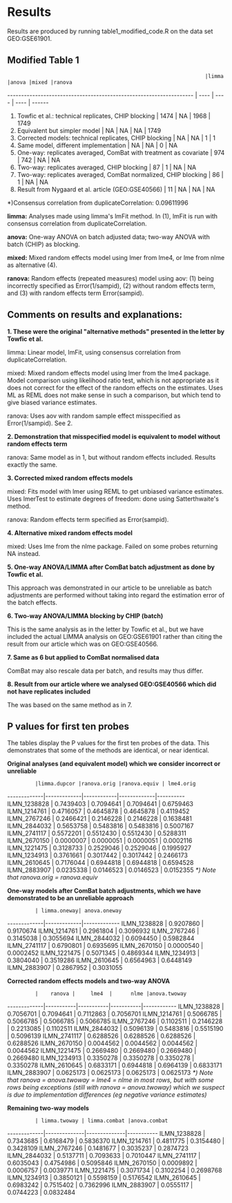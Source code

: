 # Results

Results are produced by running table1_modified_code.R on the data set GEO:GSE61901.

## Modified Table 1

                                                                    |limma |anova |mixed |ranova
------------------------------------------------------------------- | ---- | ---- | ---- | ------
1. Towfic et al.: technical replicates, CHIP blocking               | 1474 |   NA | 1968 |   1749
2. Equivalent but simpler model                                     |   NA |   NA |   NA |   1749
3. Corrected models: technical replicates, CHIP blocking            |   NA |   NA |    1 |      1
4. Same model, different implementation                             |   NA |   NA |    0 |     NA
5. One-way: replicates averaged, ComBat with treatment as covariate |  974 |  742 |   NA |     NA
6. Two-way: replicates averaged, CHIP blocking                      |   87 |    1 |   NA |     NA
7. Two-way: replicates averaged, ComBat normalized, CHIP blocking   |   86 |    1 |   NA |     NA
8. Result from Nygaard et al. article (GEO:GSE40566)                |   11 |   NA |   NA |     NA

*)Consensus correlation from duplicateCorrelation: 0.09611996

**limma:** Analyses made using limma's lmFit method. In (1), lmFit is run with consensus correlation from duplicateCorrelation.

**anova:** One-way ANOVA on batch adjusted data; two-way ANOVA with batch (CHIP) as blocking.

**mixed:** Mixed random effects model using lmer from lme4, or lme from nlme as alternative (4).

**ranova:** Random effects (repeated measures) model using aov: (1) being incorrectly specified as Error(1/sampid), (2) without random effects term, and (3) with random effects term Error(sampid).

## Comments on results and explanations:

**1. These were the original "alternative methods" presented in the letter by Towfic et al.**

limma: Linear model, lmFit, using consensus correlation from duplicateCorrelation.

mixed: Mixed random effects model using lmer from the lme4 package. Model comparison using likelihood ratio test, which is not appropriate as it does not correct for the effect of the random effects on the estimates. Uses ML as REML does not make sense in such a comparison, but which tend to give biased variance estimates.

ranova: Uses aov with random sample effect misspecified as Error(1/sampid). See 2.

**2. Demonstration that misspecified model is equivalent to model without random effects term**

ranova: Same model as in 1, but without random effects included. Results exactly the same.

**3. Corrected mixed random effects models**

mixed: Fits model with lmer using REML to get unbiased variance estimates. Uses lmerTest to estimate degrees of freedom: done using Satterthwaite's method.

ranova: Random effects term specified as Error(sampid).

**4. Alternative mixed random effects model**

mixed: Uses lme from the nlme package. Failed on some probes returning NA instead.

**5. One-way ANOVA/LIMMA after ComBat batch adjustment as done by Towfic et al.**

This approach was demonstrated in our article to be unreliable as batch adjustments are performed without taking into regard the estimation error of the batch effects. 

**6. Two-way ANOVA/LIMMA blocking by CHIP (batch)**

This is the same analysis as in the letter by Towfic et al., but we have included the actual LIMMA analysis on GEO:GSE61901 rather than citing the result from our article which was on GEO:GSE40566.

**7. Same as 6 but applied to ComBat normalised data**

ComBat may also rescale data per batch, and results may thus differ.

**8. Result from our article where we analysed GEO:GSE40566 which did not have replicates included**

The was based on the same method as in 7.


## P values for first ten probes

The tables display the P values for the first ten probes of the data. This demonstrates that some of the methods are identical, or near identical.

**Original analyses (and equivalent model) which we consider incorrect or unreliable**

             |limma.dupcor |ranova.orig |ranova.equiv | lme4.orig
-------------|-------------|------------|-------------|----------
ILMN_1238828 |   0.7439403 |  0.7094641 |   0.7094641 | 0.6759463
ILMN_1214761 |   0.4716057 |  0.4645878 |   0.4645878 | 0.4119452
ILMN_2767246 |   0.2466421 |  0.2146228 |   0.2146228 | 0.1638481
ILMN_2844032 |   0.5653758 |  0.5483816 |   0.5483816 | 0.5007167
ILMN_2741117 |   0.5572201 |  0.5512430 |   0.5512430 | 0.5288311
ILMN_2670150 |   0.0000007 |  0.0000051 |   0.0000051 | 0.0002116
ILMN_1221475 |   0.3128733 |  0.2529046 |   0.2529046 | 0.1995927
ILMN_1234913 |   0.3761661 |  0.3017442 |   0.3017442 | 0.2466173
ILMN_2610645 |   0.7176044 |  0.6944818 |   0.6944818 | 0.6594528
ILMN_2883907 |   0.0235338 |  0.0146523 |   0.0146523 | 0.0152355
_*) Note that ranova.orig = ranova.equiv_

**One-way models after ComBat batch adjustments, which we have demonstrated to be an unreliable approach**

             | limma.oneway| anova.oneway
-------------|-------------|-------------
ILMN_1238828 |   0.9207860 |    0.9170674 
ILMN_1214761 |   0.2961804 |    0.3096932 
ILMN_2767246 |   0.3145038 |    0.3055694 
ILMN_2844032 |   0.6094450 |    0.5982844 
ILMN_2741117 |   0.6790801 |    0.6935695 
ILMN_2670150 |   0.0000540 |    0.0002452 
ILMN_1221475 |   0.5071345 |    0.4869344 
ILMN_1234913 |   0.3804040 |    0.3519286 
ILMN_2610645 |   0.6564963 |    0.6448149 
ILMN_2883907 |   0.2867952 |    0.3031055 

**Corrected random effects models and two-way ANOVA**

             |    ranova |     lme4  |      nlme |anova.twoway
-------------|-----------|-----------|-----------|------------
ILMN_1238828 | 0.7056701 | 0.7094641 | 0.7112863 |   0.7056701
ILMN_1214761 | 0.5066785 | 0.5066785 | 0.5066785 |   0.5066785
ILMN_2767246 | 0.1102511 | 0.2146228 | 0.2213085 |   0.1102511
ILMN_2844032 | 0.5096139 | 0.5483816 | 0.5515190 |   0.5096139
ILMN_2741117 | 0.6288526 | 0.6288526 | 0.6288526 |   0.6288526
ILMN_2670150 | 0.0044562 | 0.0044562 | 0.0044562 |   0.0044562
ILMN_1221475 | 0.2669480 | 0.2669480 | 0.2669480 |   0.2669480
ILMN_1234913 | 0.3350278 | 0.3350278 | 0.3350278 |   0.3350278
ILMN_2610645 | 0.6833171 | 0.6944818 | 0.6964139 |   0.6833171
ILMN_2883907 | 0.0625173 | 0.0625173 | 0.0625173 |   0.0625173
_*) Note that ranova = anova.twoway = lme4 = nlme in most rows, but with some rows being exceptions (still with ranova = anova.twoway) which we suspect is due to implementation differences (eg negative variance estimates)_

**Remaining two-way models**

             | limma.twoway | limma.combat |anova.combat
-------------|--------------|--------------|-----------
ILMN_1238828 |   0.7343685  |   0.6168479  |  0.5836370
ILMN_1214761 |   0.4811775  |   0.3154480  |  0.3428109
ILMN_2767246 |   0.1481677  |   0.3035237  |  0.2874723
ILMN_2844032 |   0.5137711  |   0.7093633  |  0.7010447
ILMN_2741117 |   0.6035043  |   0.4754986  |  0.5095846
ILMN_2670150 |   0.0009892  |   0.0006757  |  0.0039771
ILMN_1221475 |   0.3071734  |   0.3102254  |  0.2698768
ILMN_1234913 |   0.3850121  |   0.5598159  |  0.5176542
ILMN_2610645 |   0.6983242  |   0.7515402  |  0.7362996
ILMN_2883907 |   0.0555117  |   0.0744223  |  0.0832484
